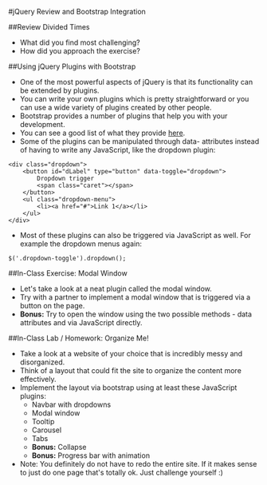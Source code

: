 #jQuery Review and Bootstrap Integration

##Review Divided Times
- What did you find most challenging?
- How did you approach the exercise?

##Using jQuery Plugins with Bootstrap
- One of the most powerful aspects of jQuery is that its functionality can be extended by plugins.
- You can write your own plugins which is pretty straightforward or you can use a wide variety of plugins created by other people.
- Bootstrap provides a number of plugins that help you with your development.
- You can see a good list of what they provide [here](http://getbootstrap.com/javascript/).
- Some of the plugins can be manipulated through data- attributes instead of having to write any JavaScript, like the dropdown plugin:

```
<div class="dropdown">
	<button id="dLabel" type="button" data-toggle="dropdown">
		Dropdown trigger
		<span class="caret"></span>
	</button>
	<ul class="dropdown-menu">
		<li><a href="#">Link 1</a></li>
	</ul>
</div>
```

- Most of these plugins can also be triggered via JavaScript as well. For example the dropdown menus again:

```
$('.dropdown-toggle').dropdown();
```

##In-Class Exercise: Modal Window
- Let's take a look at a neat plugin called the modal window.
- Try with a partner to implement a modal window that is triggered via a button on the page.
- **Bonus:** Try to open the window using the two possible methods - data attributes and via JavaScript directly.

##In-Class Lab / Homework: Organize Me!
- Take a look at a website of your choice that is incredibly messy and disorganized.
- Think of a layout that could fit the site to organize the content more effectively.
- Implement the layout via bootstrap using at least these JavaScript plugins:
	- Navbar with dropdowns
	- Modal window
	- Tooltip
	- Carousel
	- Tabs
	- **Bonus:** Collapse
	- **Bonus:** Progress bar with animation
- Note: You definitely do not have to redo the entire site. If it makes sense to just do one page that's totally ok. Just challenge yourself :)
